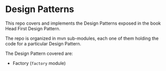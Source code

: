 # Design Patterns

This repo covers and implements the Design Patterns exposed in the book
Head First Design Pattern.

The repo is organized in mvn sub-modules, each one of them holding the
code for a particular Design Pattern.

The Design Pattern covered are:
* Factory (`factory` module)